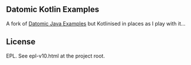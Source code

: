 ## Datomic Kotlin Examples

A fork of [Datomic Java Examples](https://github.com/Datomic/datomic-java-examples) but Kotlinised in 
places as I play with it...

## License

EPL. See epl-v10.html at the project root.
